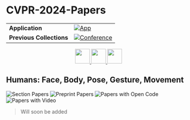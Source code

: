 # CVPR-2024-Papers

<table>
    <tr>
        <td><strong>Application</strong></td>
        <td>
            <a href="https://huggingface.co/spaces/DmitryRyumin/NewEraAI-Papers" style="float:left;">
                <img src="https://img.shields.io/badge/🤗-NewEraAI--Papers-FFD21F.svg" alt="App" />
            </a>
        </td>
    </tr>
    <tr>
        <td><strong>Previous Collections</strong></td>
        <td>
            <a href="https://github.com/DmitryRyumin/CVPR-2023-24-Papers/blob/main/README_2023.md">
                <img src="http://img.shields.io/badge/CVPR-2023-0073AE.svg" alt="Conference">
            </a>
        </td>
    </tr>
</table>

<div align="center">
    <a href="https://github.com/DmitryRyumin/CVPR-2023-24-Papers/blob/main/sections/2024/main/3d-from-multi-view-and-sensors.md">
        <img src="https://cdn.jsdelivr.net/gh/DmitryRyumin/NewEraAI-Papers@main/images/left.svg" width="40" alt="" />
    </a>
    <a href="https://github.com/DmitryRyumin/CVPR-2023-24-Papers/blob/main/README.md">
        <img src="https://cdn.jsdelivr.net/gh/DmitryRyumin/NewEraAI-Papers@main/images/home.svg" width="40" alt="" />
    </a>
    <a href="https://github.com/DmitryRyumin/CVPR-2023-24-Papers/blob/main/sections/2024/main/vision-language-and-reasoning.md">
        <img src="https://cdn.jsdelivr.net/gh/DmitryRyumin/NewEraAI-Papers@main/images/right.svg" width="40" alt="" />
    </a>
</div>

## Humans: Face, Body, Pose, Gesture, Movement

![Section Papers](https://img.shields.io/badge/Section%20Papers-202-42BA16) ![Preprint Papers](https://img.shields.io/badge/Preprint%20Papers-0-b31b1b) ![Papers with Open Code](https://img.shields.io/badge/Papers%20with%20Open%20Code-0-1D7FBF) ![Papers with Video](https://img.shields.io/badge/Papers%20with%20Video-0-FF0000)

> Will soon be added
